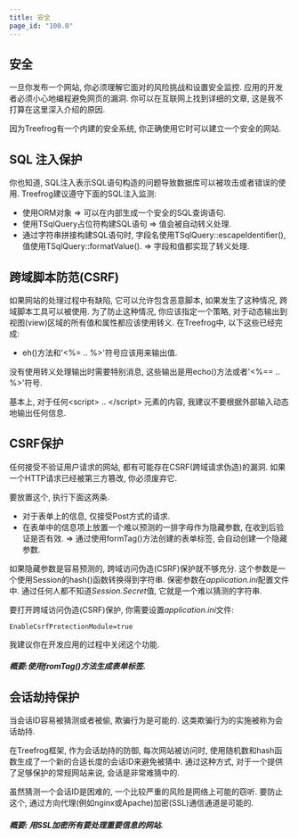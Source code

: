 ```yaml
---
title: 安全
page_id: "100.0"
---
```


## 安全

一旦你发布一个网站, 你必须理解它面对的风险挑战和设置安全监控. 应用的开发者必须小心地编程避免网页的漏洞. 你可以在互联网上找到详细的文章, 这是我不打算在这里深入介绍的原因.

因为Treefrog有一个内建的安全系统, 你正确使用它时可以建立一个安全的网站.

## SQL 注入保护

你也知道, SQL注入表示SQL语句构造的问题导致数据库可以被攻击或者错误的使用. Treefrog建议遵守下面的SQL注入监测:

* 使用ORM对象 => 可以在内部生成一个安全的SQL查询语句.
* 使用TSqlQuery占位符构建SQL语句 => 值会被自动转义处理.
* 通过字符串拼接构建SQL语句时, 字段名使用TSqlQuery::escapeIdentifier(), 值使用TSqlQuery::formatValue(). => 字段和值都实现了转义处理.

## 跨域脚本防范(CSRF)

如果网站的处理过程中有缺陷, 它可以允许包含恶意脚本, 如果发生了这种情况, 跨域脚本工具可以被使用. 为了防止这种情况, 你应该指定一个策略, 对于动态输出到视图(view)区域的所有值和属性都应该使用转义. 在Treefrog中, 以下这些已经完成:

* eh()方法和'<%= .. %>'符号应该用来输出值.

没有使用转义处理输出时需要特别消息, 这些输出是用echo()方法或者'<%== .. %>'符号.

基本上, 对于任何\<script\> .. \</script\> 元素的内容, 我建议不要根据外部输入动态地输出任何信息.

## CSRF保护

任何接受不验证用户请求的网站, 都有可能存在CSRF(跨域请求伪造)的漏洞. 如果一个HTTP请求已经被第三方篡改, 你必须废弃它.

要放置这个, 执行下面这两条.

* 对于表单上的信息, 仅接受Post方式的请求.
* 在表单中的信息项上放置一个难以预测的一排字母作为隐藏参数, 在收到后验证是否有效. => 通过使用formTag()方法创建的表单标签, 会自动创建一个隐藏参数.

如果隐藏参数是容易预测的, 跨域访问伪造(CSRF)保护就不够充分. 这个参数是一个使用Session的hash()函数转换得到字符串. 保密参数在*application.ini*配置文件中. 通过任何人都不知道*Session.Secret*值, 它就是一个难以猜测的字符串.

要打开跨域访问伪造(CSRF)保护, 你需要设置*application.ini*文件:

```
EnableCsrfProtectionModule=true
```

我建议你在开发应用的过程中关闭这个功能.

##### 概要:使用fromTag()方法生成表单标签.

## 会话劫持保护

当会话ID容易被猜测或者被偷, 欺骗行为是可能的. 这类欺骗行为的实施被称为会话劫持.

在Treefrog框架, 作为会话劫持的防御, 每次网站被访问时, 使用随机数和hash函数生成了一个新的合适长度的会话ID来避免被猜中. 通过这种方式, 对于一个提供了足够保护的常规网站来说, 会话是非常难猜中的.

虽然猜测一个会话ID是困难的, 一个比较严重的风险是网络上可能的窃听. 要防止这个, 通过方向代理(例如nginx或Apache)加密(SSL)通信通道是可能的.

##### 概要: 用SSL加密所有要处理重要信息的网站.